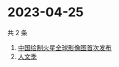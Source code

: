 # 2023-04-25

共 2 条

<!-- BEGIN -->
<!-- 最后更新时间 Tue Apr 25 2023 04:12:19 GMT+0800 (China Standard Time) -->

1. [中国绘制火星全球影像图首次发布](https://www.zhihu.com/search?q=中国绘制火星全球影像图首次发布)
1. [人文季](https://www.zhihu.com/search?q=人文季)

<!-- END -->
